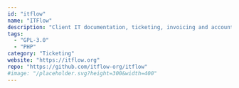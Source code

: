 ```yaml
---
id: "itflow"
name: "ITFlow"
description: "Client IT documentation, ticketing, invoicing and accounting for MSPs (Managed Service Providers)."
tags:
  - "GPL-3.0"
  - "PHP"
category: "Ticketing"
website: "https://itflow.org"
repo: "https://github.com/itflow-org/itflow"
#image: "/placeholder.svg?height=300&width=400"
---
```



